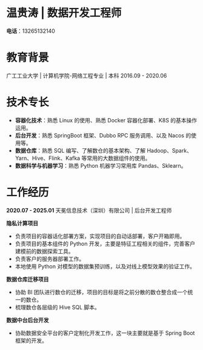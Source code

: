 # **温贵涛 | 数据开发工程师**  

**电话**：13265132140 

# **教育背景**  

广工工业大学 | 计算机学院-网络工程专业 | 本科
2016.09 - 2020.06  

# **技术专长**  

- **容器化技术**：熟悉 Linux 的使用、熟悉 Docker 容器化部署、K8S 的基本操作运用。
- **后台开发**：熟悉 SpringBoot 框架、Dubbo RPC 服务调用、以及 Nacos 的使用等。
- **数据仓库**：熟悉 SQL 编写、了解数仓的基本架构、了解 Hadoop、Spark、Yarn、Hive、Flink、Kafka 等常用的大数据组件的使用。
- **数据科学与机器学习**：熟悉 Python 机器学习常用库 Pandas、Sklearn。

# **工作经历**  

**2020.07 - 2025.01**  天冕信息技术（深圳）有限公司 | 后台开发工程师

**隐私计算项目**
- 负责项目的容器话化部署方案，实现项目的自动话部署，客户开箱即用。
- 负责项目的基本组件的 Python 开发，主要是特征工程相关的组件，完善客户建模前的数据探索工具。
- 负责客户的服务器部署工作。
- 本地使用 Python 对模型的数据集预训练，以及对线上模型效果的验证工作。

**数据仓库迁移项目**
- 协助 BI 团队进行数仓的迁移，项目的目标是将之前分散的数仓整合成一个统一的数仓。
- 梳理数仓各层级的 Hive SQL 脚本。

**数据中台后台开发**
- 协助数据安全平台的客户定制化开发工作，这一块主要就是基于 Spring Boot 框架的开发。
